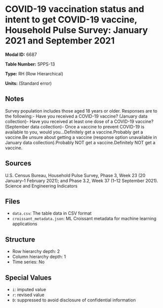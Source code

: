 # COVID-19 vaccination status and intent to get COVID-19 vaccine, Household Pulse Survey: January 2021 and September 2021

**Modal ID:** 6687

**Table Number:** SPPS-13

**Type:** RH (Row Hierarchical)

**Units:** (Standard error)

## Notes

Survey population includes those aged 18 years or older. Responses are to the following:- Have you received a COVID-19 vaccine? (January data collection)- Have you received at least one dose of a COVID-19 vaccine? (September data collection)- Once a vaccine to prevent COVID-19 is available to you, would you…Definitely get a vaccine.Probably get a vaccine.Be unsure about getting a vaccine (response option unavailable in January data collection).Probably NOT get a vaccine.Definitely NOT get a vaccine.

## Sources

U.S. Census Bureau, Household Pulse Survey, Phase 3, Week 23 (20 January–1 February 2021); and Phase 3.2, Week 37 (1–12 September 2021). Science and Engineering Indicators

## Files

- `data.csv`: The table data in CSV format
- `croissant_metadata.json`: ML Croissant metadata for machine learning applications

## Structure

- Row hierarchy depth: 2
- Column hierarchy depth: 1
- Time series: No

## Special Values

- `i`: imputed value
- `r`: revised value
- `D`: suppressed to avoid disclosure of confidential information
